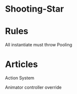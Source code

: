 # Shooting-Star

# Rules
All instantiate must throw Pooling

# Articles
Action System

Animator controller override
